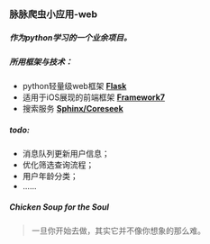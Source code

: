### 脉脉爬虫小应用-web

##### 作为python学习的一个业余项目。
##### 所用框架与技术：
- python轻量级web框架 **[Flask](http://flask.pocoo.org/)**
- 适用于iOS展现的前端框架 **[Framework7](http://framework7.taobao.org/)**
- 搜索服务 **[Sphinx/Coreseek](http://www.coreseek.cn/)**


##### todo:
- 消息队列更新用户信息；
- 优化筛选查询流程；
- 用户年龄分类；
- ......



##### Chicken Soup for the Soul
> 一旦你开始去做，其实它并不像你想象的那么难。


